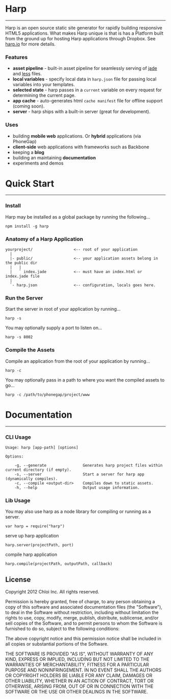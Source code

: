 # Harp
----------------

Harp is an open source static site generator for rapidly building responsive HTML5 applications. What makes Harp unique is that is has a Platform built from the ground up for hosting Harp applications through Dropbox. See [harp.io](http://harp.io) for more details.

### Features

  - **asset pipeline** - built-in asset pipeline for seamlessly serving of [jade](http://jade-lang.com/) and [less](http://lesscss.org/) files.
  - **local variables** - specify local data in `harp.json` file for passing local variables into your templates.
  - **selected state** - harp passes in a `current` variable on every request for determining the current page.
  - **app cache** - auto-generates html `cache manifest` file for offline support (coming soon).
  - **server** - harp ships with a built-in server (great for development).

### Uses

  - building **mobile web** applications. Or **hybrid** applications (via PhoneGap)
  - **client-side** web applications with frameworks such as Backbone
  - keeping a **blog**
  - building an maintaining **documentation**
  - experiments and demos

# Quick Start
-----------------

### Install

Harp may be installed as a global package by running the following...

    npm install -g harp

### Anatomy of a Harp Application

    yourproject/                  <-- root of your application
      |
      |- public/                  <-- your application assets belong in the public dir
      |   |
      |   ` index.jade            <-- must have an index.html or index.jade file
      |
      `- harp.json                <-- configuration, locals goes here.

### Run the Server

Start the server in root of your application by running...

    harp -s
    
You may optionally supply a port to listen on...

    harp -s 8002
    
### Compile the Assets

Compile an application from the root of your application by running...

    harp -c
    
You may optionally pass in a path to where you want the compiled assets to go...

    harp -c /path/to/phonegap/project/www

# Documentation
--------------------

### CLI Usage

    Usage: harp [app-path] [options]

    Options:

        -g, --generate                Generates harp project files within current directory (if empty).
        -s, --server                  Start a server for harp app (dynamically compiles).
        -c, --compile <output-dir>    Compiles down to static assets.
        -h, --help                    Output usage information.


### Lib Usage

You may also use harp as a node library for compiling or running as a server.

    var harp = require("harp")

serve up harp application

    harp.server(projectPath, port)

compile harp application

    harp.compile(projectPath, outputPath, callback)

## License

Copyright 2012 Chloi Inc. All rights reserved.

Permission is hereby granted, free of charge, to any person obtaining a copy of this software and associated documentation files (the "Software"), to deal in the Software without restriction, including without limitation the rights to use, copy, modify, merge, publish, distribute, sublicense, and/or sell copies of the Software, and to permit persons to whom the Software is furnished to do so, subject to the following conditions:

The above copyright notice and this permission notice shall be included in all copies or substantial portions of the Software.

THE SOFTWARE IS PROVIDED "AS IS", WITHOUT WARRANTY OF ANY KIND, EXPRESS OR IMPLIED, INCLUDING BUT NOT LIMITED TO THE WARRANTIES OF MERCHANTABILITY, FITNESS FOR A PARTICULAR PURPOSE AND NONINFRINGEMENT. IN NO EVENT SHALL THE AUTHORS OR COPYRIGHT HOLDERS BE LIABLE FOR ANY CLAIM, DAMAGES OR OTHER LIABILITY, WHETHER IN AN ACTION OF CONTRACT, TORT OR OTHERWISE, ARISING FROM, OUT OF OR IN CONNECTION WITH THE SOFTWARE OR THE USE OR OTHER DEALINGS IN THE SOFTWARE.


